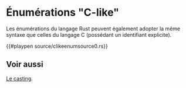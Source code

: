 # Énumérations "C-like"

Les énumérations du langage Rust peuvent également adopter la même syntaxe que celles du langage C (possédant un identifiant explicite).

{{#playpen source/clikeenumsource0.rs}}

## Voir aussi

[Le casting][casting].

[casting]: ../chapitre5/casting.html
